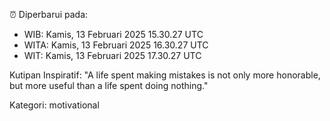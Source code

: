 ⏰ Diperbarui pada:
- WIB: Kamis, 13 Februari 2025 15.30.27 UTC
- WITA: Kamis, 13 Februari 2025 16.30.27 UTC
- WIT: Kamis, 13 Februari 2025 17.30.27 UTC

Kutipan Inspiratif:
"A life spent making mistakes is not only more honorable, but more useful than a life spent doing nothing."


Kategori: motivational

